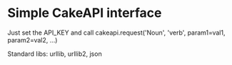 # Simple CakeAPI interface

Just set the API_KEY and call cakeapi.request('Noun', 'verb', param1=val1, param2=val2, ...)

Standard libs: urllib, urllib2, json
